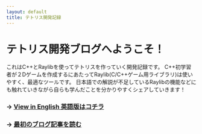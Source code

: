 ```yaml
---
layout: default
title: テトリス開発記録
---
```


# テトリス開発ブログへようこそ！

これはC++とRaylibを使ってテトリスを作っていく開発記録です。
C++初学習者が２Dゲームを作成するにあたってRaylib(C/C++ゲーム用ライブラリ)は使いやすく、最適なツールです。
日本語での解説が不足しているRaylibの機能などにも触れていきながら自らも学んだことを分かりやすくシェアしていきます！

### → [View in English 英語版はコチラ](./index.md)

### → [最初のブログ記事を読む](./_posts/2025-05-26-tetris-day1.md)

